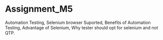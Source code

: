 # Assignment_M5
Automation Testing,
Selenium browser Suported,
Benefits of Automation Testing,
Advantage of Selenium,
Why tester should opt for selenium and not QTP.
